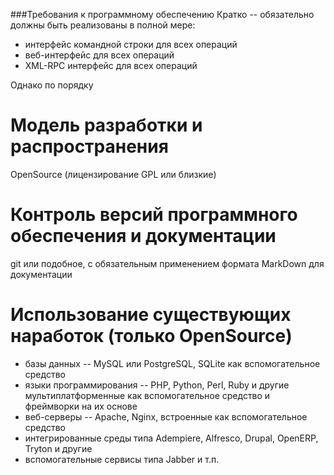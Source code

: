 ###Требования к программному обеспечению
Кратко -- обязательно должны быть реализованы в полной мере:
- интерфейс командной строки для всех операций
- веб-интерфейс для всех операций
- XML-RPC интерфейс для всех операций

Однако по порядку

Модель разработки и распространения
=======================

OpenSource (лицензирование GPL или близкие)

Контроль версий программного обеспечения и документации
=========================

git или подобное, с обязательным применением формата MarkDown для документации

Использование существующих наработок (только OpenSource)
================

- базы данных -- MySQL или PostgreSQL, SQLite как вспомогательное средство
- языки программирования -- PHP, Python, Perl, Ruby и другие мультиплатформенные как вспомогательное средство и фреймворки на их основе
- веб-серверы -- Apache, Nginx, встроенные как вспомогательное средство
- интегрированные среды типа Adempiere, Alfresco, Drupal, OpenERP, Tryton и другие
- вспомогательные сервисы типа Jabber и т.п.

